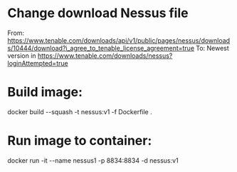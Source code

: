 # Change download Nessus file
From: https://www.tenable.com/downloads/api/v1/public/pages/nessus/downloads/10444/download?i_agree_to_tenable_license_agreement=true
To: Newest version in https://www.tenable.com/downloads/nessus?loginAttempted=true

# Build image:
docker build --squash -t nessus:v1 -f Dockerfile .

# Run image to container:
docker run -it --name nessus1 -p 8834:8834 -d nessus:v1
